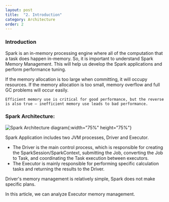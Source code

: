 ```yaml
---
layout: post
title:  "2. Introduction"
category: Architecture
order: 2
---
```


### **Introduction**
Spark is an in-memory processing engine where all of the computation that a task does happen in-memory. So, it is important to understand Spark Memory Management. This will help us develop the Spark applications and perform performance tuning.

 

If the memory allocation is too large when committing, it will occupy resources. If the memory allocation is too small, memory overflow and full GC problems will occur easily.

```
Efficient memory use is critical for good performance, but the reverse is also true – inefficient memory use leads to bad performance.
```
### **Spark Architecture:**

![Spark Architecture diagram](/WhatNextAlgo/spark_architecture/assets/images/sparkplug-cluster-architecture.png){:width="75%" height="75%"}


Spark Application includes two JVM processes, Driver and Executor.

- The Driver is the main control process, which is responsible for creating the SparkSession/SparkContext, submitting the Job, converting the Job to Task, and coordinating the Task execution between executors.
- The Executor is mainly responsible for performing specific calculation tasks and returning the results to the Driver.

Driver's memory management is relatively simple, Spark does not make specific plans.

In this article, we can analyze Executor memory management.